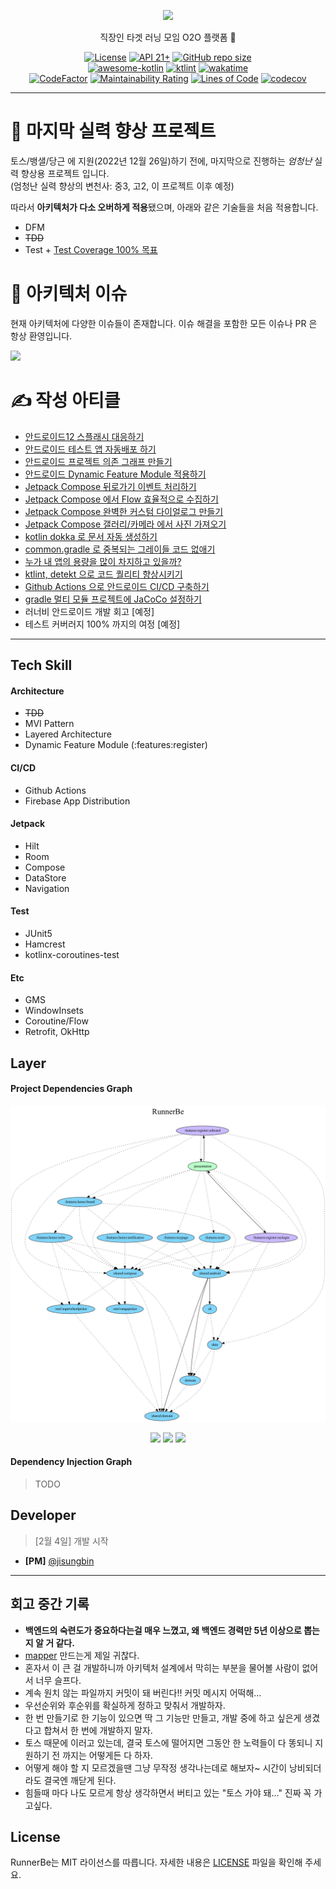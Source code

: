 <p align="center">
  <img src="https://github.com/runner-be/.github/blob/main/art/logo/signature_transparent.png?raw=true" width="15%" />
</p>
<p align="center">직장인 타겟 러닝 모임 O2O 플랫폼 🐝</p>
<p align="center">
  <a href="https://github.com/runner-be/RunnerBe-Android/blob/main/LICENSE"><img alt="License" src="https://img.shields.io/badge/License-MIT-blue"/></a>
  <a href="https://developer.android.com/about/versions/lollipop"><img alt="API 21+" src="https://img.shields.io/badge/API-21%2B-brightgreen.svg"/></a>
  <a href="https://github.com/runner-be/RunnerBe-Android"><img alt="GitHub repo size" src="https://img.shields.io/github/repo-size/runner-be/RunnerBe-Android"/></a>
  <br/>
  <a href="https://kotlin.link"><img src="https://kotlin.link/awesome-kotlin.svg" alt="awesome-kotlin"/></a>
  <a href="https://ktlint.github.io/"><img src="https://img.shields.io/badge/code%20style-%E2%9D%A4-FF4081.svg" alt="ktlint"/></a>
  <a href="https://wakatime.com/badge/user/2da851dd-14d7-47dd-821a-7d902e52c1c2/project/eead2f63-3468-4e8a-98b2-12de1e4cebb2"><img src="https://wakatime.com/badge/user/2da851dd-14d7-47dd-821a-7d902e52c1c2/project/eead2f63-3468-4e8a-98b2-12de1e4cebb2.svg" alt="wakatime"></a>
  <br/>
  <a href="https://github.com/runner-be/RunnerBe-Android/actions/workflows/android-ci.yml"><img src="https://github.com/runner-be/RunnerBe-Android/actions/workflows/android-ci.yml/badge.svg?branch=develop" alt="CodeFactor"/></a>
  <a href="https://sonarcloud.io/summary/new_code?id=runner-be_RunnerBe-Android"><img src="https://sonarcloud.io/api/project_badges/measure?project=runner-be_RunnerBe-Android&metric=sqale_rating" alt="Maintainability Rating"/></a> 
  <a href="https://sonarcloud.io/summary/new_code?id=runner-be_RunnerBe-Android"><img src="https://sonarcloud.io/api/project_badges/measure?project=runner-be_RunnerBe-Android&metric=ncloc" alt="Lines of Code"/></a>
  <a href="https://codecov.io/gh/runner-be/RunnerBe-Android"><img src="https://codecov.io/gh/runner-be/RunnerBe-Android/branch/develop/graph/badge.svg?token=Y9Q2N6RUW5" alt="codecov"/></a>
</p>

---

# 🥇 마지막 실력 향상 프로젝트

토스/뱅샐/당근 에 지원(2022년 12월 26일)하기 전에, 마지막으로 진행하는 *엄청난* 실력 향상용 프로젝트 입니다.<br/>(엄청난 실력 향상의 변천사: 중3, 고2, 이 프로젝트 이후 예정)

따라서 **아키텍처가 다소 오버하게 적용**됐으며, 아래와 같은 기술들을 처음 적용합니다.

- DFM
- ~~TDD~~
- Test + [Test Coverage 100% 목표](https://github.com/runner-be/RunnerBe-Android/issues/35)

# 🐛 아키텍처 이슈

현재 아키텍처에 다양한 이슈들이 존재합니다. 이슈 해결을 포함한 모든 이슈나 PR 은 항상 환영입니다.

[![](https://img.shields.io/github/issues-raw/runner-be/RunnerBe-Android/architecture%20issue?color=%23d876e3&label=architecture%20issue&style=for-the-badge)](https://github.com/runner-be/RunnerBe-Android/issues?q=is%3Aissue+is%3Aopen+label%3A%22architecture+issue%22)

# ✍️ 작성 아티클

- [안드로이드12 스플래시 대응하기](https://sungbin.land/%EC%95%88%EB%93%9C%EB%A1%9C%EC%9D%B4%EB%93%9C12-%EC%8A%A4%ED%94%8C%EB%9E%98%EC%8B%9C-%EB%8C%80%EC%9D%91%ED%95%98%EA%B8%B0-1729f69dc33f)
- [안드로이드 테스트 앱 자동배포 하기](https://sungbin.land/fastlane-firebase-app-distribution-ff57c15793a4)
- [안드로이드 프로젝트 의존 그래프 만들기](https://sungbin.land/%EC%95%88%EB%93%9C%EB%A1%9C%EC%9D%B4%EB%93%9C-%ED%94%84%EB%A1%9C%EC%A0%9D%ED%8A%B8-%EC%9D%98%EC%A1%B4-%EA%B7%B8%EB%9E%98%ED%94%84-%EB%A7%8C%EB%93%A4%EA%B8%B0-41adfe141622)
- [안드로이드 Dynamic Feature Module 적용하기](https://sungbin.land/%EC%95%88%EB%93%9C%EB%A1%9C%EC%9D%B4%EB%93%9C-dynamic-feature-module-%EC%A0%81%EC%9A%A9%ED%95%98%EA%B8%B0-6001654155d2)
- [Jetpack Compose 뒤로가기 이벤트 처리하기](https://sungbin.land/jetpack-compose-%EB%92%A4%EB%A1%9C%EA%B0%80%EA%B8%B0-%EC%9D%B4%EB%B2%A4%ED%8A%B8-%EC%B2%98%EB%A6%AC%ED%95%98%EA%B8%B0-69cbc47268ea)
- [Jetpack Compose 에서 Flow 효율적으로 수집하기](https://sungbin.land/jetpack-compose%EC%97%90%EC%84%9C-flow-%ED%9A%A8%EC%9C%A8%EC%A0%81%EC%9C%BC%EB%A1%9C-%EC%88%98%EC%A7%91%ED%95%98%EA%B8%B0-661fef213ced)
- [Jetpack Compose 완벽한 커스텀 다이얼로그 만들기](https://sungbin.land/jetpack-compose-%EC%99%84%EB%B2%BD%ED%95%9C-%EC%BB%A4%EC%8A%A4%ED%85%80-%EB%8B%A4%EC%9D%B4%EC%96%BC%EB%A1%9C%EA%B7%B8-%EB%A7%8C%EB%93%A4%EA%B8%B0-79aab4c3023e)
- [Jetpack Compose 갤러리/카메라 에서 사진 가져오기](https://sungbin.land/jetpack-compose-%EA%B0%A4%EB%9F%AC%EB%A6%AC-%EC%B9%B4%EB%A9%94%EB%9D%BC-%EC%97%90%EC%84%9C-%EC%82%AC%EC%A7%84-%EA%B0%80%EC%A0%B8%EC%98%A4%EA%B8%B0-cf517eaca8bd)
- [kotlin dokka 로 문서 자동 생성하기](https://jisungbin.medium.com/kotlin-dokka-%EB%A1%9C-%EB%AC%B8%EC%84%9C-%EC%9E%90%EB%8F%99-%EC%83%9D%EC%84%B1%ED%95%98%EA%B8%B0-84487e7e9f4)
- [common.gradle 로 중복되는 그레이들 코드 없애기](https://sungbin.land/common-gradle-%EB%A1%9C-%EC%A4%91%EB%B3%B5%EB%90%98%EB%8A%94-%EA%B7%B8%EB%A0%88%EC%9D%B4%EB%93%A4-%EC%BD%94%EB%93%9C-%EC%97%86%EC%95%A0%EA%B8%B0-54ab069e1d15)
- [누가 내 앱의 용량을 많이 차지하고 있을까?](https://sungbin.land/%EB%88%84%EA%B0%80-%EB%82%B4-%EC%95%B1%EC%9D%98-%EC%9A%A9%EB%9F%89%EC%9D%84-%EB%A7%8E%EC%9D%B4-%EC%B0%A8%EC%A7%80%ED%95%98%EA%B3%A0-%EC%9E%88%EC%9D%84%EA%B9%8C-3f2529200024)
- [ktlint, detekt 으로 코드 퀄리티 향상시키기](https://sungbin.land/ktlint-detekt-%EC%9C%BC%EB%A1%9C-%EC%BD%94%EB%93%9C-%ED%80%84%EB%A6%AC%ED%8B%B0-%ED%96%A5%EC%83%81%EC%8B%9C%ED%82%A4%EA%B8%B0-a085c7eba2cd)
- [Github Actions 으로 안드로이드 CI/CD 구축하기](https://sungbin.land/github-actions-%EC%9C%BC%EB%A1%9C-%EC%95%88%EB%93%9C%EB%A1%9C%EC%9D%B4%EB%93%9C-ci-cd-%EA%B5%AC%EC%B6%95%ED%95%98%EA%B8%B0-1aaaa6595c4a)
- [gradle 멀티 모듈 프로젝트에 JaCoCo 설정하기](https://jisungbin.medium.com/gradle-%EB%A9%80%ED%8B%B0-%EB%AA%A8%EB%93%88-%ED%94%84%EB%A1%9C%EC%A0%9D%ED%8A%B8%EC%97%90-jacoco-%EC%84%A4%EC%A0%95%ED%95%98%EA%B8%B0-76e69f2afb40)
- 러너비 안드로이드 개발 회고 [예정]
- 테스트 커버러지 100% 까지의 여정 [예정]

---

## Tech Skill

#### Architecture

- ~~TDD~~
- MVI Pattern
- Layered Architecture
- Dynamic Feature Module (:features:register)

#### CI/CD

- Github Actions
- Firebase App Distribution

#### Jetpack

- Hilt
- Room
- Compose
- DataStore
- Navigation

#### Test

- JUnit5
- Hamcrest
- kotlinx-coroutines-test

#### Etc

- GMS
- WindowInsets
- Coroutine/Flow
- Retrofit, OkHttp

## Layer

#### Project Dependencies Graph

![](art/project-dependency-graph/graph.dot.png)

<p align="center" >
  <img src="https://img.shields.io/badge/Module-Android-%23baffc9" />
  <img src="https://img.shields.io/badge/Module-Dynamic%20Feature-%23c9baff" /> 
  <img src="https://img.shields.io/badge/Module-Android%20Library-%2381D4FA" />
</p>


#### Dependency Injection Graph

> TODO

## Developer

> [2월 4일] 개발 시작

- **[PM]** [@jisungbin](https://github.com/jisungbin)

---

## 회고 중간 기록

- **백엔드의 숙련도가 중요하다는걸 매우 느꼈고, 왜 백엔드 경력만 5년 이상으로 뽑는지 알 거 같다.**
- [mapper](https://github.com/runner-be/RunnerBe-Android/blob/f0855a490f90c1b0f668f9aeb2cd3b60e6c5fd75/data/src/main/kotlin/team/applemango/runnerbe/data/main/mapper/mapper.kt) 만드는게 제일 귀찮다.
- 혼자서 이 큰 걸 개발하니까 아키텍처 설계에서 막히는 부분을 물어볼 사람이 없어서 너무 슬프다.
- 계속 원치 않는 파일까지 커밋이 돼 버린다!! 커밋 메시지 어떡해...
- 우선순위와 후순위를 확실하게 정하고 맞춰서 개발하자. 
- 한 번 만들기로 한 기능이 있으면 딱 그 기능만 만들고, 개발 중에 하고 싶은게 생겼다고 합쳐서 한 번에 개발하지 말자.
- 토스 때문에 이러고 있는데, 결국 토스에 떨어지면 그동안 한 노력들이 다 똥되니 지원하기 전 까지는 어떻게든 다 하자.
- 어떻게 해야 할 지 모르겠을땐 그냥 무작정 생각나는데로 해보자~ 시간이 낭비되더라도 결국엔 깨닫게 된다.
- 힘들때 마다 나도 모르게 항상 생각하면서 버티고 있는 "토스 가야 돼..." 진짜 꼭 가고싶다.

## License

RunnerBe는 MIT 라이선스를 따릅니다. 자세한 내용은 [LICENSE](https://github.com/runner-be/RunnerBe-Android/blob/main/LICENSE) 파일을 확인해 주세요.
